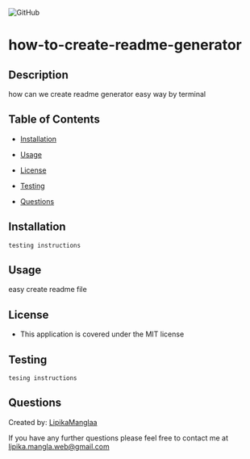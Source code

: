 
![GitHub](https://img.shields.io/github/license/LipikaManglaa/how-to-create-readme-generator)
  
# how-to-create-readme-generator
  
## Description
how can we create readme generator easy way by terminal
  
## Table of Contents
* [Installation](#installation)
* [Usage](#usage)
* [License](#license)

* [Testing](#testing)
* [Questions](#questions)

## Installation
    testing instructions
    
  
## Usage
easy create readme file
  
## License
* This application is covered under the MIT license
  

## Testing
    tesing instructions
    
  
## Questions
Created by: [LipikaManglaa](https://github.com/LipikaManglaa)

If you have any further questions please feel free to contact me at [lipika.mangla.web@gmail.com](lipika.mangla.web@gmail.com)
  
  
  